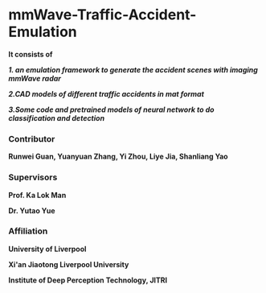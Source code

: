 # mmWave-Traffic-Accident-Emulation
**It consists of**

***1. an emulation framework to generate the accident scenes with imaging mmWave radar***

***2.CAD models of different traffic accidents in mat format***

***3.Some code and pretrained models of neural network to do classification and detection***

### Contributor

**Runwei Guan, Yuanyuan Zhang, Yi Zhou, Liye Jia, Shanliang Yao**

### Supervisors
**Prof. Ka Lok Man**

**Dr. Yutao Yue**

### Affiliation
**University of Liverpool**

**Xi'an Jiaotong Liverpool University**

**Institute of Deep Perception Technology, JITRI**